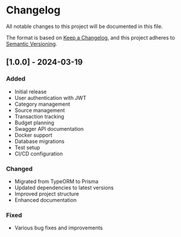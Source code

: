 # Changelog

All notable changes to this project will be documented in this file.

The format is based on [Keep a Changelog](https://keepachangelog.com/en/1.0.0/),
and this project adheres to [Semantic Versioning](https://semver.org/spec/v2.0.0.html).

## [1.0.0] - 2024-03-19

### Added

- Initial release
- User authentication with JWT
- Category management
- Source management
- Transaction tracking
- Budget planning
- Swagger API documentation
- Docker support
- Database migrations
- Test setup
- CI/CD configuration

### Changed

- Migrated from TypeORM to Prisma
- Updated dependencies to latest versions
- Improved project structure
- Enhanced documentation

### Fixed

- Various bug fixes and improvements
